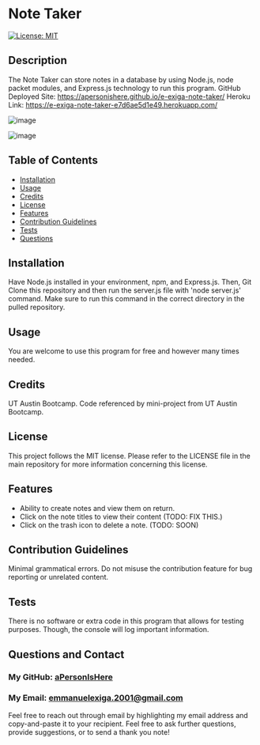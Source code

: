 
# Note Taker
[![License: MIT](https://img.shields.io/badge/License-MIT-yellow.svg)](https://opensource.org/licenses/MIT)

## Description
        
The Note Taker can store notes in a database by using Node.js, node packet modules, and Express.js technology to run this program.
GitHub Deployed Site: https://apersonishere.github.io/e-exiga-note-taker/
Heroku Link: https://e-exiga-note-taker-e7d6ae5d1e49.herokuapp.com/

![image](https://github.com/aPersonIsHere/e-exiga-note-taker/assets/33707404/bccd3e09-ee55-4bda-8f4e-c24d314c7edc)

![image](https://github.com/aPersonIsHere/e-exiga-note-taker/assets/33707404/91488836-2093-4c43-9e0c-21fdb894b9c4)

## Table of Contents
- [Installation](#installation)
- [Usage](#usage)
- [Credits](#credits)
- [License](#license)
- [Features](#features)
- [Contribution Guidelines](#contribution-guidelines)
- [Tests](#tests)
- [Questions](#questions-and-contact)
        
## Installation
        
Have Node.js installed in your environment, npm, and Express.js. Then, Git Clone this repository and then run the server.js file with 'node server.js' command. Make sure to run this command in the correct directory in the pulled repository.
        
## Usage
        
You are welcome to use this program for free and however many times needed.
        
## Credits

UT Austin Bootcamp. Code referenced by mini-project from UT Austin Bootcamp.

## License
        
This project follows the MIT license. Please refer to the LICENSE file in the main repository for more information concerning this license.
        
## Features

- Ability to create notes and view them on return.
- Click on the note titles to view their content (TODO: FIX THIS.)
- Click on the trash icon to delete a note. (TODO: SOON)

## Contribution Guidelines

Minimal grammatical errors. Do not misuse the contribution feature for bug reporting or unrelated content.

## Tests

There is no software or extra code in this program that allows for testing purposes. Though, the console will log important information.

## Questions and Contact

### My GitHub: [aPersonIsHere](https://www.github.com/aPersonIsHere)

### My Email: emmanuelexiga.2001@gmail.com

Feel free to reach out through email by highlighting my email address and copy-and-paste it to your recipient. 
Feel free to ask further questions, provide suggestions, or to send a thank you note!

        
